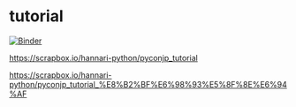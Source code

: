 # tutorial
[![Binder](https://mybinder.org/badge_logo.svg)](https://mybinder.org/v2/gh/hannari-python/tutorial/binder)

https://scrapbox.io/hannari-python/pyconjp_tutorial

https://scrapbox.io/hannari-python/pyconjp_tutorial_%E8%B2%BF%E6%98%93%E5%8F%8E%E6%94%AF
